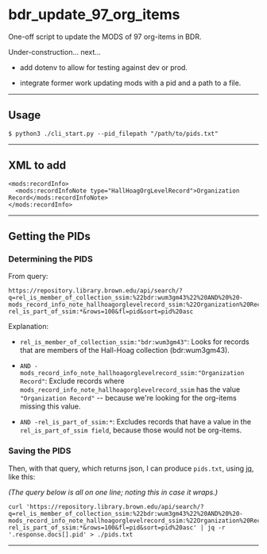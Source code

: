 # bdr_update_97_org_items

One-off script to update the MODS of 97 org-items in BDR.

Under-construction... next...

- add dotenv to allow for testing against dev or prod.

- integrate former work updating mods with a pid and a path to a file.

---

## Usage

```
$ python3 ./cli_start.py --pid_filepath "/path/to/pids.txt"
```

---


## XML to add

```
<mods:recordInfo>
  <mods:recordInfoNote type="HallHoagOrgLevelRecord">Organization Record</mods:recordInfoNote>
</mods:recordInfo>
```

---


## Getting the PIDs

### Determining the PIDS

From query:

```
https://repository.library.brown.edu/api/search/?q=rel_is_member_of_collection_ssim:%22bdr:wum3gm43%22%20AND%20%20-mods_record_info_note_hallhoagorglevelrecord_ssim:%22Organization%20Record%22%20AND%20-rel_is_part_of_ssim:*&rows=100&fl=pid&sort=pid%20asc
```

Explanation:

- `rel_is_member_of_collection_ssim:"bdr:wum3gm43"`: Looks for records that are members of the Hall-Hoag collection (bdr:wum3gm43).

- `AND -mods_record_info_note_hallhoagorglevelrecord_ssim:"Organization Record"`: Exclude records where `mods_record_info_note_hallhoagorglevelrecord_ssim` has the value `"Organization Record"` -- because we're looking for the org-items missing this value.

- `AND -rel_is_part_of_ssim:*`: Excludes records that have a value in the `rel_is_part_of_ssim field`, because those would not be org-items.

### Saving the PIDS

Then, with that query, which returns json, I can produce `pids.txt`, using [jq], like this:

_(The query below is all on one line; noting this in case it wraps.)_

```
curl 'https://repository.library.brown.edu/api/search/?q=rel_is_member_of_collection_ssim:%22bdr:wum3gm43%22%20AND%20%20-mods_record_info_note_hallhoagorglevelrecord_ssim:%22Organization%20Record%22%20AND%20-rel_is_part_of_ssim:*&rows=100&fl=pid&sort=pid%20asc' | jq -r '.response.docs[].pid' > ./pids.txt
```

[jq]: <https://github.com/mwilliamson/jq.py>

---

